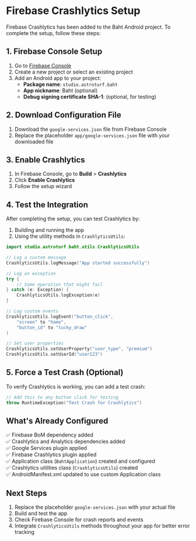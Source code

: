 # Firebase Crashlytics Setup

Firebase Crashlytics has been added to the Baht Android project. To complete the setup, follow these steps:

## 1. Firebase Console Setup

1. Go to [Firebase Console](https://console.firebase.google.com/)
2. Create a new project or select an existing project
3. Add an Android app to your project:
   - **Package name**: `studio.astroturf.baht`
   - **App nickname**: Baht (optional)
   - **Debug signing certificate SHA-1**: (optional, for testing)

## 2. Download Configuration File

1. Download the `google-services.json` file from Firebase Console
2. Replace the placeholder `app/google-services.json` file with your downloaded file

## 3. Enable Crashlytics

1. In Firebase Console, go to **Build** > **Crashlytics**
2. Click **Enable Crashlytics**
3. Follow the setup wizard

## 4. Test the Integration

After completing the setup, you can test Crashlytics by:

1. Building and running the app
2. Using the utility methods in `CrashlyticsUtils`:

```kotlin
import studio.astroturf.baht.utils.CrashlyticsUtils

// Log a custom message
CrashlyticsUtils.logMessage("App started successfully")

// Log an exception
try {
    // Some operation that might fail
} catch (e: Exception) {
    CrashlyticsUtils.logException(e)
}

// Log custom events
CrashlyticsUtils.logEvent("button_click", 
    "screen" to "home",
    "button_id" to "lucky_draw"
)

// Set user properties
CrashlyticsUtils.setUserProperty("user_type", "premium")
CrashlyticsUtils.setUserId("user123")
```

## 5. Force a Test Crash (Optional)

To verify Crashlytics is working, you can add a test crash:

```kotlin
// Add this to any button click for testing
throw RuntimeException("Test Crash for Crashlytics")
```

## What's Already Configured

✅ Firebase BoM dependency added  
✅ Crashlytics and Analytics dependencies added  
✅ Google Services plugin applied  
✅ Firebase Crashlytics plugin applied  
✅ Application class (`BahtApplication`) created and configured  
✅ Crashlytics utilities class (`CrashlyticsUtils`) created  
✅ AndroidManifest.xml updated to use custom Application class  

## Next Steps

1. Replace the placeholder `google-services.json` with your actual file
2. Build and test the app
3. Check Firebase Console for crash reports and events
4. Integrate `CrashlyticsUtils` methods throughout your app for better error tracking 